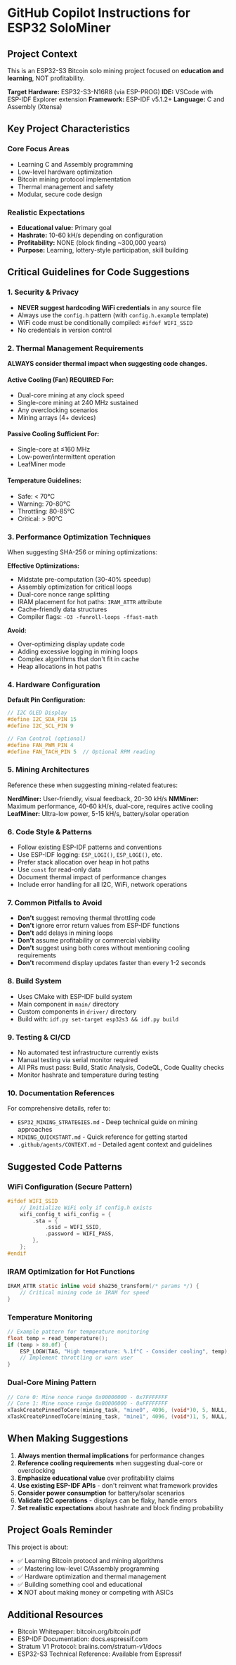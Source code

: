 # GitHub Copilot Instructions for ESP32 SoloMiner

## Project Context

This is an ESP32-S3 Bitcoin solo mining project focused on **education and learning**, NOT profitability.

**Target Hardware:** ESP32-S3-N16R8 (via ESP-PROG)
**IDE:** VSCode with ESP-IDF Explorer extension
**Framework:** ESP-IDF v5.1.2+
**Language:** C and Assembly (Xtensa)

## Key Project Characteristics

### Core Focus Areas
- Learning C and Assembly programming
- Low-level hardware optimization
- Bitcoin mining protocol implementation
- Thermal management and safety
- Modular, secure code design

### Realistic Expectations
- **Educational value:** Primary goal
- **Hashrate:** 10-60 kH/s depending on configuration
- **Profitability:** NONE (block finding ~300,000 years)
- **Purpose:** Learning, lottery-style participation, skill building

## Critical Guidelines for Code Suggestions

### 1. Security & Privacy
- **NEVER suggest hardcoding WiFi credentials** in any source file
- Always use the `config.h` pattern (with `config.h.example` template)
- WiFi code must be conditionally compiled: `#ifdef WIFI_SSID`
- No credentials in version control

### 2. Thermal Management Requirements

**ALWAYS consider thermal impact when suggesting code changes.**

#### Active Cooling (Fan) REQUIRED For:
- Dual-core mining at any clock speed
- Single-core mining at 240 MHz sustained
- Any overclocking scenarios
- Mining arrays (4+ devices)

#### Passive Cooling Sufficient For:
- Single-core at ≤160 MHz
- Low-power/intermittent operation
- LeafMiner mode

#### Temperature Guidelines:
- Safe: < 70°C
- Warning: 70-80°C
- Throttling: 80-85°C
- Critical: > 90°C

### 3. Performance Optimization Techniques

When suggesting SHA-256 or mining optimizations:

**Effective Optimizations:**
- Midstate pre-computation (30-40% speedup)
- Assembly optimization for critical loops
- Dual-core nonce range splitting
- IRAM placement for hot paths: `IRAM_ATTR` attribute
- Cache-friendly data structures
- Compiler flags: `-O3 -funroll-loops -ffast-math`

**Avoid:**
- Over-optimizing display update code
- Adding excessive logging in mining loops
- Complex algorithms that don't fit in cache
- Heap allocations in hot paths

### 4. Hardware Configuration

**Default Pin Configuration:**
```c
// I2C OLED Display
#define I2C_SDA_PIN 15
#define I2C_SCL_PIN 9

// Fan Control (optional)
#define FAN_PWM_PIN 4
#define FAN_TACH_PIN 5  // Optional RPM reading
```

### 5. Mining Architectures

Reference these when suggesting mining-related features:

**NerdMiner:** User-friendly, visual feedback, 20-30 kH/s
**NMMiner:** Maximum performance, 40-60 kH/s, dual-core, requires active cooling
**LeafMiner:** Ultra-low power, 5-15 kH/s, battery/solar operation

### 6. Code Style & Patterns

- Follow existing ESP-IDF patterns and conventions
- Use ESP-IDF logging: `ESP_LOGI()`, `ESP_LOGE()`, etc.
- Prefer stack allocation over heap in hot paths
- Use `const` for read-only data
- Document thermal impact of performance changes
- Include error handling for all I2C, WiFi, network operations

### 7. Common Pitfalls to Avoid

- **Don't** suggest removing thermal throttling code
- **Don't** ignore error return values from ESP-IDF functions
- **Don't** add delays in mining loops
- **Don't** assume profitability or commercial viability
- **Don't** suggest using both cores without mentioning cooling requirements
- **Don't** recommend display updates faster than every 1-2 seconds

### 8. Build System

- Uses CMake with ESP-IDF build system
- Main component in `main/` directory
- Custom components in `driver/` directory
- Build with: `idf.py set-target esp32s3 && idf.py build`

### 9. Testing & CI/CD

- No automated test infrastructure currently exists
- Manual testing via serial monitor required
- All PRs must pass: Build, Static Analysis, CodeQL, Code Quality checks
- Monitor hashrate and temperature during testing

### 10. Documentation References

For comprehensive details, refer to:
- `ESP32_MINING_STRATEGIES.md` - Deep technical guide on mining approaches
- `MINING_QUICKSTART.md` - Quick reference for getting started
- `.github/agents/CONTEXT.md` - Detailed agent context and guidelines

## Suggested Code Patterns

### WiFi Configuration (Secure Pattern)
```c
#ifdef WIFI_SSID
    // Initialize WiFi only if config.h exists
    wifi_config_t wifi_config = {
        .sta = {
            .ssid = WIFI_SSID,
            .password = WIFI_PASS,
        },
    };
#endif
```

### IRAM Optimization for Hot Functions
```c
IRAM_ATTR static inline void sha256_transform(/* params */) {
    // Critical mining code in IRAM for speed
}
```

### Temperature Monitoring
```c
// Example pattern for temperature monitoring
float temp = read_temperature();
if (temp > 80.0f) {
    ESP_LOGW(TAG, "High temperature: %.1f°C - Consider cooling", temp);
    // Implement throttling or warn user
}
```

### Dual-Core Mining Pattern
```c
// Core 0: Mine nonce range 0x00000000 - 0x7FFFFFFF
// Core 1: Mine nonce range 0x80000000 - 0xFFFFFFFF
xTaskCreatePinnedToCore(mining_task, "mine0", 4096, (void*)0, 5, NULL, 0);
xTaskCreatePinnedToCore(mining_task, "mine1", 4096, (void*)1, 5, NULL, 1);
```

## When Making Suggestions

1. **Always mention thermal implications** for performance changes
2. **Reference cooling requirements** when suggesting dual-core or overclocking
3. **Emphasize educational value** over profitability claims
4. **Use existing ESP-IDF APIs** - don't reinvent what framework provides
5. **Consider power consumption** for battery/solar scenarios
6. **Validate I2C operations** - displays can be flaky, handle errors
7. **Set realistic expectations** about hashrate and block finding probability

## Project Goals Reminder

This project is about:
- ✅ Learning Bitcoin protocol and mining algorithms
- ✅ Mastering low-level C/Assembly programming
- ✅ Hardware optimization and thermal management
- ✅ Building something cool and educational
- ❌ NOT about making money or competing with ASICs

## Additional Resources

- Bitcoin Whitepaper: bitcoin.org/bitcoin.pdf
- ESP-IDF Documentation: docs.espressif.com
- Stratum V1 Protocol: braiins.com/stratum-v1/docs
- ESP32-S3 Technical Reference: Available from Espressif
